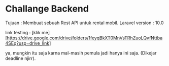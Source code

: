 # Challange Backend

Tujuan : Membuat sebuah Rest API untuk rental mobil.
Laravel version : 10.0

link testing :  [klik me] [https://drive.google.com/drive/folders/1feyqBkXT0MnVsTRhZuoLQvfNttba4SEq?usp=drive_link]

ya, mungkin itu saja karna mal-masih pemula jadi hanya ini saja.
(Dikejar deadline njirr).
